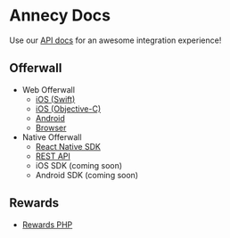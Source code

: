 # Annecy Docs

Use our [API docs](https://admin.annecy.media/docs) for an awesome integration experience!

## Offerwall

* Web Offerwall
  * [iOS (Swift)](https://github.com/gdmobile/annecy-media-api/tree/master/web-offerwall-ios-swift)
  * [iOS (Objective-C)](https://github.com/gdmobile/annecy-media-api/tree/master/web-offerwall-ios-objective-c)
  * [Android](https://github.com/gdmobile/annecy-media-api/tree/master/web-offerwall-android)
  * [Browser](https://github.com/gdmobile/annecy-media-api/tree/master/web-offerwall-browser)
* Native Offerwall
  * [React Native SDK](https://github.com/gdmobile/react-native-annecy-media)
  * [REST API](https://github.com/gdmobile/annecy-media-api/tree/master/native-offerwall-rest-api)
  * iOS SDK (coming soon)
  * Android SDK (coming soon)

## Rewards

* [Rewards PHP](https://github.com/gdmobile/annecy-media-api/tree/master/rewards-php)
